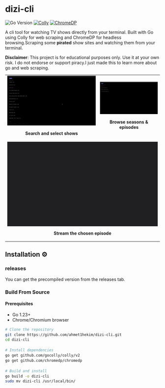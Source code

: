 # dizi-cli 
![Go Version](https://img.shields.io/badge/go-%3E%3D1.23-blue.svg?logo=go&logoColor=white)
[![Colly](https://img.shields.io/badge/colly-v2.8.1-green.svg)](https://github.com/gocolly/colly)
[![ChromeDP](https://img.shields.io/badge/chromedp-v0.9.1-green.svg)](https://github.com/chromedp/chromedp)

A cli tool for watching TV shows directly from your terminal. Built with Go using Colly for web scraping and ChromeDP for headless browsing.Scraping some **pirated** show sites and watching them from your terminal.

**Disclaimer**: This project is for educational purposes only. Use it at your own risk. I do not endorse or support piracy.I just made this to learn more about go and web scraping.


<table border="0" cellspacing="0" cellpadding="0" style="border: none; border-collapse: collapse;">
  <tr style="border: none;">
    <td width="60%" style="border: none;">
      <img src="./readmegifs/1.gif" style="width: 100%">
      <p align="center"><b>Search and select shows</b></p>
    </td>
    <td width="60%" style="border: none;">
      <img src="./readmegifs/2.gif" style="width: 100%">
      <p align="center"><b>Browse seasons & episodes</b></p>
    </td>
  </tr>
  <tr style="border: none;">
    <td colspan="2" style="border: none;">
      <img src="./readmegifs/3.gif" style="width: 100%; max-width: 800px; display: block; margin: 0 auto">
      <p align="center"><b>Stream the chosen episode</b></p>
    </td>
  </tr>
</table>

## Installation ⚙️
### releases
You can get the precompiled version from the releases tab.
### Build From Source
#### Prerequisites
- Go 1.23+
- Chrome/Chromium browser

```bash
# Clone the repository
git clone https://github.com/ahmet1hekim/dizi-cli.git
cd dizi-cli

# Install dependencies
go get github.com/gocolly/colly/v2
go get github.com/chromedp/chromedp

# Build and install
go build -o dizi-cli
sudo mv dizi-cli /usr/local/bin/
